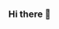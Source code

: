 ### Hi there 👋

<!--
![HAO](https://user-images.githubusercontent.com/31580253/111882852-c5e2d400-89f2-11eb-920b-1477408a7455.png)

![CRT_HAO's github stats](https://github-readme-stats.vercel.app/api?username=iqv29&show_icons=true&theme=dracula&hide=stars,issues)
